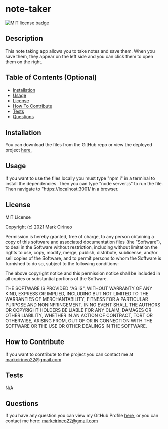 # note-taker

![MIT license badge](https://img.shields.io/badge/license-MIT-brightgreen)

## Description
This note taking app allows you to take notes and save them. When you save them, they appear on the left side and you can click them to open them on the right.

## Table of Contents (Optional)
- [Installation](#installation)
- [Usage](#usage)
- [License](#license)
- [How To Contribute](#how-to-contribute)
- [Tests](#tests)
- [Questions](#questions)
## Installation
You can download the files from the GitHub repo or view the deployed project [here.](https://dry-forest-45360.herokuapp.com/) 

## Usage
If you want to use the files locally you must type "npm i" in a terminal to install the dependencies. Then you can type "node server.js" to run the file. Then navigate to "https://localhost:3001/ in a browser.

## License
MIT License

Copyright (c) 2021 Mark Cirineo

Permission is hereby granted, free of charge, to any person obtaining a copy of this software and associated documentation files (the "Software"), to deal in the Software without restriction, including without limitation the rights to use, copy, modify, merge, publish, distribute, sublicense, and/or sell copies of the Software, and to permit persons to whom the Software is furnished to do so, subject to the following conditions:

The above copyright notice and this permission notice shall be included in all copies or substantial portions of the Software.

THE SOFTWARE IS PROVIDED "AS IS", WITHOUT WARRANTY OF ANY KIND, EXPRESS OR IMPLIED, INCLUDING BUT NOT LIMITED TO THE WARRANTIES OF MERCHANTABILITY, FITNESS FOR A PARTICULAR PURPOSE AND NONINFRINGEMENT. IN NO EVENT SHALL THE AUTHORS OR COPYRIGHT HOLDERS BE LIABLE FOR ANY CLAIM, DAMAGES OR OTHER LIABILITY, WHETHER IN AN ACTION OF CONTRACT, TORT OR OTHERWISE, ARISING FROM, OUT OF OR IN CONNECTION WITH THE SOFTWARE OR THE USE OR OTHER DEALINGS IN THE SOFTWARE.
## How to Contribute
If you want to contribute to the project you can contact me at markcirineo22@gmail.com
## Tests
N/A
## Questions
If you have any question you can view my GitHub Profile [here](https://www.github.com/MarkCirineo), or you can contact me here: markcirineo22@gmail.com